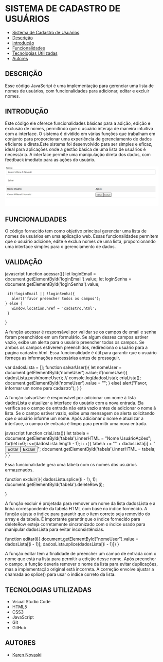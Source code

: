 # SISTEMA DE CADASTRO DE USUÁRIOS

* [Sistema de Cadastro de Usuários](#sistema-de-cadastro-de-usuários)
* [Descrição](#descrição)
* [Introdução](#introdução)
* [Funcionalidades](#funcionalidades)
* [Tecnologias Utilizadas](#tecnologias-utilizadas)
* [Autores](#autores)

## DESCRIÇÃO 
Esse código JavaScript é uma implementação para gerenciar uma lista de nomes de usuários, com funcionalidades para adicionar, editar e excluir nomes.

## INTRODUÇÃO
Este código ele oferece funcionalidades básicas para a adição, edição e exclusão de nomes, permitindo que o usuário interaja de maneira intuitiva com a interface. O sistema é dividido em várias funções que trabalham em conjunto para proporcionar uma experiência de gerenciamento de dados eficiente e direta.Este sistema foi desenvolvido para ser simples e eficaz, ideal para aplicações onde a gestão básica de uma lista de usuários é necessária. A interface permite uma manipulação direta dos dados, com feedback imediato para as ações do usuário.

<img src= "print.png.jpeg">

## FUNCIONALIDADES
O código fornecido tem como objetivo principal gerenciar uma lista de nomes de usuários em uma aplicação web.
Essas funcionalidades permitem que o usuário adicione, edite e exclua nomes de uma lista, proporcionando uma interface simples para o gerenciamento de dados.

## VALIDAÇÃO

javascript
function acessar(){
     let loginEmail = document.getElementById('loginEmail').value;
     let loginSenha = document.getElementById('loginSenha').value;
     
     if(!loginEmail || !loginSenha){
       alert('favor preencher todos os campos');
    } else {
       window.location.href = 'cadastro.html';
     }
}

A função acessar é responsável por validar se os campos de email e senha foram preenchidos em um formulário. Se algum desses campos estiver vazio, exibe um alerta para o usuário preencher todos os campos. Se ambos os campos estiverem preenchidos, redireciona o usuário para a página cadastro.html. Essa funcionalidade é útil para garantir que o usuário forneça as informações necessárias antes de prosseguir.

var dadosLista = [];
function salvarUser(){
    let nomeUser = document.getElementById('nomeUser').value;
    if(nomeUser){
        dadosLista.push(nomeUser);
        // console.log(dadosLista);
        criaLista();
        document.getElementById('nomeUser').value = "";
    } else{
        alert("Favor, informar um nome para cadastro");
    }
}

A função salvarUser é responsável por adicionar um nome à lista dadosLista e atualizar a interface do usuário com a nova entrada. Ela verifica se o campo de entrada não está vazio antes de adicionar o nome à lista. Se o campo estiver vazio, exibe uma mensagem de alerta solicitando que o usuário informe um nome. Após adicionar o nome e atualizar a interface, o campo de entrada é limpo para permitir uma nova entrada.

javascript
function criaLista(){
  let tabela = document.getElementById('tabela').innerHTML = "<tr><th>Nome Usuário</th><th>Ações</th></tr>";
  for(let i=0; i<=(dadosLista.length - 1); i++){
      tabela += "<tr><td>" + dadosLista[i] + "</td><td><button type='button' onclick='editar(parentNode.parentNode.rowIndex)'>Editar</button><button type='button' onclick='excluir(parentNode.parentNode.rowIndex)'>Excluir</button></td></tr>";
      document.getElementById('tabela').innerHTML = tabela;
  }
}
 
 Essa funcionalidade gera uma tabela com os nomes dos usuários armazenados.
 
function excluir(i){
    dadosLista.splice((i - 1), 1);
    document.getElementById('tabela').deleteRow(i);

}

A função excluir é projetada para remover um nome da lista dadosLista e a linha correspondente da tabela HTML com base no índice fornecido. A função ajusta o índice para garantir que o item correto seja removido do array e da tabela. É importante garantir que o índice fornecido para deleteRow esteja corretamente sincronizado com o índice usado para manipular dadosLista para evitar inconsistências.

function editar(i){
    document.getElementById("nomeUser").value = dadosLista[(i - 1)];
    dadosLista.splice(dadosLista[(i - 1)])
}

A função editar tem a finalidade de preencher um campo de entrada com o nome que está na lista para permitir a edição desse nome. Após preencher o campo, a função deveria remover o nome da lista para evitar duplicações, mas a implementação original está incorreta. A correção envolve ajustar a chamada ao splice() para usar o índice correto da lista.


## TECNOLOGIAS UTILIZADAS
- Visual Studio Code
- HTML5
- CSS3
- JavaScript
- Git
- GitHub
 
## AUTORES
- [Karen Novaski](https://github.com/karenovaski?tab=repositories)
